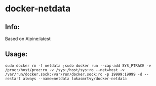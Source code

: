 # docker-netdata

## Info:
Based on Alpine:latest

## Usage:
`sudo docker rm -f netdata ;sudo docker run --cap-add SYS_PTRACE -v /proc:/host/proc:ro -v /sys:/host/sys:ro --net=host -v /var/run/docker.sock:/var/run/docker.sock:ro -p 19999:19999 -d --restart always --name=netdata lukasmrtvy/docker-netdata`




